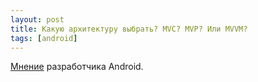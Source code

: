 ```yaml
---
layout: post
title: Какую архитектуру выбрать? MVC? MVP? Или MVVM?
tags: [android]
---
```

[Мнение](https://plus.google.com/105051985738280261832/posts/FXCCYxepsDU) разработчика Android.